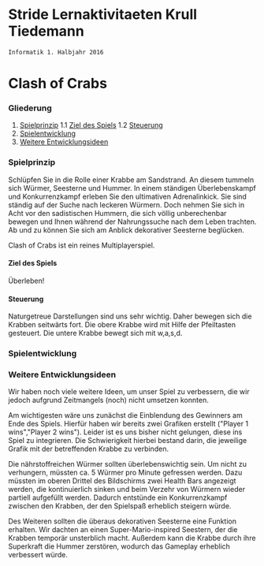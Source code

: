 
# Stride Lernaktivitaeten Krull Tiedemann
    Informatik 1. Halbjahr 2016

# Clash of Crabs

### Gliederung
1. [Spielprinzip](#a)
     1.1 [Ziel des Spiels](#b)
     1.2 [Steuerung](#c)
2. [Spielentwicklung](#d)
3. [Weitere Entwicklungsideen](#e)

### <a id="a">Spielprinzip</a>

Schlüpfen Sie in die Rolle einer Krabbe am Sandstrand. An diesem tummeln sich Würmer, Seesterne und Hummer. In einem ständigen Überlebenskampf und Konkurrenzkampf erleben Sie den ultimativen Adrenalinkick. Sie sind ständig auf der Suche nach leckeren Würmern. Doch nehmen Sie sich in Acht vor den sadistischen Hummern, die sich völlig unberechenbar bewegen und Ihnen während der Nahrungssuche nach dem Leben trachten. Ab und zu können Sie sich am Anblick dekorativer Seesterne beglücken.

Clash of Crabs ist ein reines Multiplayerspiel.

#### <a id="b">Ziel des Spiels</a>

Überleben!

#### <a id="c">Steuerung</a>

Naturgetreue Darstellungen sind uns sehr wichtig. Daher bewegen sich die Krabben seitwärts fort.
Die obere Krabbe wird mit Hilfe der Pfeiltasten gesteuert.
Die untere Krabbe bewegt sich mit w,a,s,d.

### <a id="d">Spielentwicklung</a>



### <a id="e">Weitere Entwicklungsideen</a>

Wir haben noch viele weitere Ideen, um unser Spiel zu verbessern, die wir jedoch aufgrund Zeitmangels (noch) nicht umsetzen konnten. 

Am wichtigesten wäre uns zunächst die Einblendung des Gewinners am Ende des Spiels. Hierfür haben wir bereits zwei Grafiken  erstellt ("Player 1 wins","Player 2 wins"). Leider ist es uns bisher nicht gelungen, diese ins Spiel zu integrieren. Die Schwierigkeit hierbei bestand darin, die jeweilige Grafik mit der betreffenden Krabbe zu verbinden.

Die nährstoffreichen Würmer sollten überlebenswichtig sein. Um nicht zu verhungern, müssten ca. 5 Würmer pro Minute gefressen werden. 
Dazu müssten im oberen Drittel des Bildschirms zwei Health Bars angezeigt werden, die kontinuierlich sinken und beim Verzehr von Würmern wieder partiell aufgefüllt werden. Dadurch entstünde ein Konkurrenzkampf zwischen den Krabben, der den Spielspaß erheblich steigern würde.

Des Weiteren sollten die überaus dekorativen Seesterne eine Funktion erhalten. Wir dachten an einen Super-Mario-inspired Seestern, der die Krabben temporär unsterblich macht. Außerdem kann die Krabbe durch ihre Superkraft die Hummer zerstören, wodurch das Gameplay erheblich verbessert würde. 










